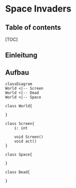 # Space Invaders

## Table of contents

[TOC]

## Einleitung





## Aufbau

```mermaid
classDiagram
World <|-- Screen
World <|-- Dead
World <|-- Space

class World{
	
}

class Screen{
	i: int
	
	void Screen()
	void act()
}

class Space{
	
}

class Dead{
	
}






```





